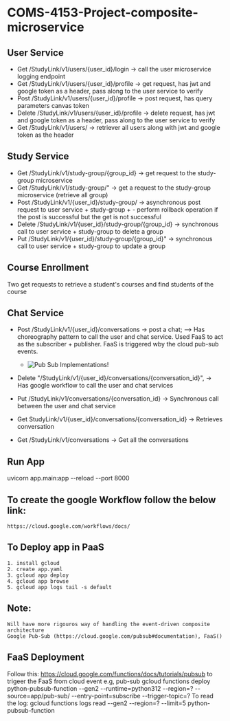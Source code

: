 # COMS-4153-Project-composite-microservice
## User Service
- Get /StudyLink/v1/users/{user_id}/login  → call the user microservice logging endpoint
- Get  /StudyLink/v1/users/{user_id}/profile → get request, has jwt and google token as a header, pass along to the user service to verify
- Post /StudyLink/v1/users/{user_id}/profile → post request, has query parameters canvas token
- Delete /StudyLink/v1/users/{user_id}/profile → delete request, has  jwt and google token as a header, pass along to the user service to verify
- Get /StudyLink/v1/users/ → retriever all users along with jwt and google token as the header

## Study Service
- Get /StudyLink/v1/study-group/{group_id}  → get request to the study-group microservice
- Get /StudyLink/v1/study-group/" → get a request to the study-group microservice (retrieve all group)
- Post /StudyLink/v1/{user_id}/study-group/ → asynchronous post request to user service + study-group + - perform rollback operation if the post is successful but the get is not successful
- Delete /StudyLink/v1/{user_id}/study-group/{group_id} → synchronous call to user service + study-group to delete a group
- Put /StudyLink/v1/{user_id}/study-group/{group_id}" → synchronous call to user service + study-group to update a group

## Course Enrollment
Two get requests to retrieve a student's courses and find students of the course

## Chat Service
- Post /StudyLink/v1/{user_id}/conversations → post a chat; --> Has choreography pattern to call the user and chat service. Used FaaS to act as the subscriber + publisher. FaaS is triggered wby the cloud pub-sub events.
    - ![Pub Sub Implementations!](/StudyLink/COMS-4153-Project-composite-microservice/imgaes/pub-sub.png)

- Delete "/StudyLink/v1/{user_id}/conversations/{conversation_id}", → Has google workflow to call the user and chat services
- Put /StudyLink/v1/conversations/{conversation_id} → Synchronous call between the user and chat service
- Get StudyLink/v1/{user_id}/conversations/{conversation_id} → Retrieves conversation
- Get /StudyLink/v1/conversations → Get all the conversations

## Run App
uvicorn app.main:app --reload --port 8000
## To create the google Workflow follow the below link:
    https://cloud.google.com/workflows/docs/
## To Deploy app in PaaS
    1. install gcloud
    2. create app.yaml 
    3. gcloud app deploy
    4. gcloud app browse
    5. gcloud app logs tail -s default  
## Note:
    Will have more rigouros way of handling the event-driven composite architecture
    Google Pub-Sub (https://cloud.google.com/pubsub#documentation), FaaS()
## FaaS Deployment
Follow this: https://cloud.google.com/functions/docs/tutorials/pubsub to trigeer the FaaS from cloud event e.g, pub-sub
 gcloud functions deploy python-pubsub-function --gen2 --runtime=python312 --region=? --source=app/pub-sub/ --entry-point=subscribe --trigger-topic=?
 To read the log: gcloud functions logs read  --gen2 --region=? --limit=5 python-pubsub-function

